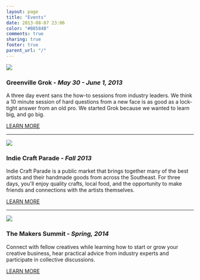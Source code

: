 ```yaml
---
layout: page
title: "Events"
date: 2013-08-07 23:06
color: "#B8584B"
comments: true
sharing: true
footer: true
parent_url: "/"
---
```


![](http://s3.amazonaws.com/theironyard/new-photos/original/15/grok.jpg)

### Greenville Grok - _May 30 - June 1, 2013_

A three day event sans the how-to sessions from industry leaders. We think a 10 minute session of hard questions from a new face is as good as a lock-tight answer from an old pro. We started Grok because we wanted to learn big, and go big.

[LEARN MORE](/events/grok)

* * *

![](http://s3.amazonaws.com/theironyard/new-photos/original/16/indie.jpg)

### Indie Craft Parade - _Fall 2013_

Indie Craft Parade is a public market that brings together many of the best artists and their handmade goods from across the Southeast. For three days, you'll enjoy quality crafts, local food, and the opportunity to make friends and connections with the artists themselves.

[LEARN MORE](/events/indie-craft-parade)

* * *

![](http://s3.amazonaws.com/theironyard/new-photos/original/17/makers.jpg)

### The Makers Summit - _Spring, 2014_

Connect with fellow creatives while learning how to start or grow your creative business, hear practical advice from industry experts and participate in collective discussions.

[LEARN MORE](/events/the-makers-summit)
